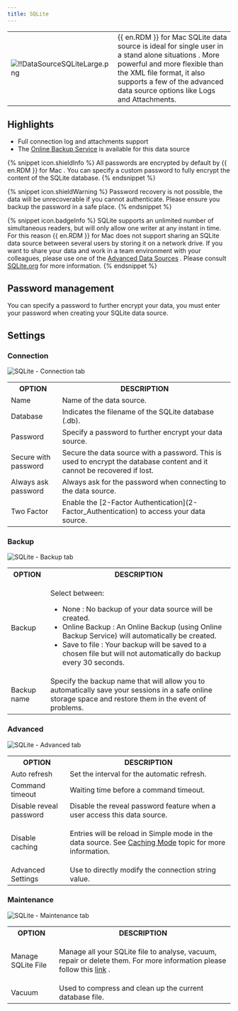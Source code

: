 ```yaml
---
title: SQLite
---
```

<table>
	<tr>
		<td>

![!!DataSourceSQLiteLarge.png](https://webdevolutions.azureedge.net/docs/common/DataSourceSQLiteLarge.png) 
		</td>
		<td>
{{ en.RDM }} for Mac SQLite data source is ideal for single user in a stand alone situations . More powerful and more flexible than the XML file format, it also supports a few of the advanced data source options like Logs and Attachments. 
		</td>
	</tr>
</table>

## Highlights 

* Full connection log and attachments support 
* The [Online Backup Service](/cloud/getting-started/devolutions-cloud-services/) is available for this data source 

{% snippet icon.shieldInfo %} 
All passwords are encrypted by default by {{ en.RDM }} for Mac . You can specify a custom password to fully encrypt the content of the SQLite database. 
{% endsnippet %}
 
{% snippet icon.shieldWarning %} 
Password recovery is not possible, the data will be unrecoverable if you cannot authenticate. Please ensure you backup the password in a safe place. 
{% endsnippet %}
 
{% snippet icon.badgeInfo %} 
SQLite supports an unlimited number of simultaneous readers, but will only allow one writer at any instant in time. For this reason {{ en.RDM }} for Mac does not support sharing an SQLite data source between several users by storing it on a network drive. If you want to share your data and work in a team environment with your colleagues, please use one of the [Advanced Data Sources](/rdm/mac/data-sources/data-sources-types/advanced-data-sources/) . Please consult [SQLite.org](https://www.sqlite.org/whentouse.html) for more information. 
{% endsnippet %}
 
## Password management 

You can specify a password to further encrypt your data, you must enter your password when creating your SQLite data source. 

## Settings 

### Connection 

![SQLite - Connection tab](https://webdevolutions.azureedge.net/docs/en/rdm/mac/clip10159.png) 

<table>
	<tr>
		<th>
OPTION 
		</th>
		<th>
DESCRIPTION 
		</th>
	</tr>
	<tr>
		<td>
Name 
		</td>
		<td>
Name of the data source. 
		</td>
	</tr>
	<tr>
		<td>
Database 
		</td>
		<td>
Indicates the filename of the SQLite database (.db). 
		</td>
	</tr>
	<tr>
		<td>
Password 
		</td>
		<td>
Specify a password to further encrypt your data source. 
		</td>
	</tr>
	<tr>
		<td>
Secure with password 
		</td>
		<td>
Secure the data source with a password. This is used to encrypt the database content and it cannot be recovered if lost. 
		</td>
	</tr>
	<tr>
		<td>
Always ask password 
		</td>
		<td>
Always ask for the password when connecting to the data source. 
		</td>
	</tr>
	<tr>
		<td>
Two Factor 
		</td>
		<td>
Enable the [2-Factor Authentication](2-Factor_Authentication) to access your data source. 
		</td>
	</tr>
</table>

### Backup 

![SQLite - Backup tab](https://webdevolutions.azureedge.net/docs/en/rdm/mac/clip6055.png) 

<table>
	<tr>
		<th>
OPTION 
		</th>
		<th>
DESCRIPTION 
		</th>
	</tr>
	<tr>
		<td>
Backup 
		</td>
		<td>

Select between: 

* None : No backup of your data source will be created. 
* Online Backup : An Online Backup (using Online Backup Service) will automatically be created. 
* Save to file : Your backup will be saved to a chosen file but will not automatically do backup every 30 seconds. 
		</td>
	</tr>
	<tr>
		<td>
Backup name 
		</td>
		<td>
Specify the backup name that will allow you to automatically save your sessions in a safe online storage space and restore them in the event of problems. 
		</td>
	</tr>
</table>

### Advanced 

![SQLite - Advanced tab](https://webdevolutions.azureedge.net/docs/en/rdm/mac/clip10161.png) 

<table>
	<tr>
		<th>
OPTION 
		</th>
		<th>
DESCRIPTION 
		</th>
	</tr>
	<tr>
		<td>
Auto refresh 
		</td>
		<td>
Set the interval for the automatic refresh. 
		</td>
	</tr>
	<tr>
		<td>
Command timeout 
		</td>
		<td>
Waiting time before a command timeout. 
		</td>
	</tr>
	<tr>
		<td>
Disable reveal password 
		</td>
		<td>
Disable the reveal password feature when a user access this data source. 
		</td>
	</tr>
	<tr>
		<td>
Disable caching 
		</td>
		<td>
		
Entries will be reload in Simple mode in the data source. See [Caching Mode](/rdm/mac/data-sources/caching/) topic for more information. 
		</td>
	</tr>
	<tr>
		<td>
Advanced Settings 
		</td>
		<td>
Use to directly modify the connection string value. 
		</td>
	</tr>
</table>

### Maintenance 

![SQLite - Maintenance tab](https://webdevolutions.azureedge.net/docs/en/rdm/mac/clip10162.png) 

<table>
	<tr>
		<th>
OPTION 
		</th>
		<th>
DESCRIPTION 
		</th>
	</tr>
	<tr>
		<td>
Manage SQLite File 
		</td>
		<td>

Manage all your SQLite file to analyse, vacuum, repair or delete them. For more information please follow this [link](/rdm/mac/data-sources/manage-cache/) . 
		</td>
	</tr>
	<tr>
		<td>
Vacuum 
		</td>
		<td>
Used to compress and clean up the current database file. 
		</td>
	</tr>
</table>

